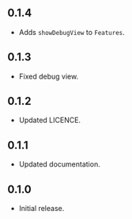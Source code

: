## 0.1.4

* Adds `showDebugView` to `Features`.

## 0.1.3

* Fixed debug view.

## 0.1.2

* Updated LICENCE.

## 0.1.1

* Updated documentation.

## 0.1.0

* Initial release.

